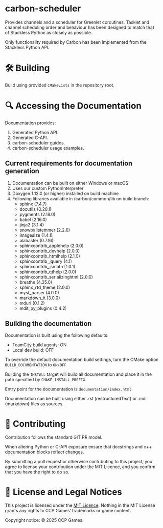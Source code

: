 # carbon-scheduler

Provides channels and a scheduler for Greenlet coroutines.
Tasklet and channel scheduling order and behaviour has been designed to match that of Stackless Python as closely as possible.

Only functionality required by Carbon has been implemented from the Stackless Python API.

# 🛠️ Building

Build using provided `CMakeLists` in the repository root.

# 🔍 Accessing the Documentation

Documentation provides:
1. Generated Python API.
2. Generated C-API.
3. carbon-scheduler guides.
4. carbon-scheduler usage examples.

## Current requirements for documentation generation

1. Documentation can be built on either Windows or macOS
2. Uses our custom PythonInterpreter
3. Doxygen 1.12.0 (or higher) installed on build machine
4. Following libraries available in /carbon/common/lib on build branch:
   - sphinx (7.4.7)
   - docutils (0.20.1)
   - pygments (2.18.0)
   - babel (2.16.0)
   - jinja2 (3.1.4)
   - snowballstemmer (2.2.0)
   - imagesize (1.4.1)
   - alabaster (0.7.16)
   - sphinxcontrib_applehelp (2.0.0)
   - sphinxcontrib_devhelp (2.0.0)
   - sphinxcontrib_htmlhelp (2.1.0)
   - sphinxcontrib_jquery (4.1)
   - sphinxcontrib_jsmath (1.0.1)
   - sphinxcontrib_qthelp (2.0.0)
   - sphinxcontrib_serializinghtml (2.0.0)
   - breathe (4.35.0)
   - sphinx_rtd_theme (2.0.0)
   - myst_parser (4.0.0)
   - markdown_it (3.0.0)
   - mdurl (0.1.2)
   - mdit_py_plugins (0.4.2)

## Building the documentation

Documentation is built using the following defaults:
- TeamCity build agents: ON
- Local dev build: OFF

To override the default documentation build settings, turn the CMake option `BUILD_DOCUMENTATION` to `ON/OFF`.

Building the `INSTALL` target will build all documentation and place it in the path specified by `CMAKE_INSTALL_PREFIX`.

Entry point for the documentation is `documentation/index.html`.

Documentation can be built using either .rst (restructuredText) or .md (markdown) files as sources.

# 🤝 Contributing

Contribution follows the standard GIT PR model.

When altering Python or C-API exposure ensure that docstrings and c++ documentation blocks reflect changes.

By submitting a pull request or otherwise contributing to this project, you agree to license your contribution under the MIT Licence, and you confirm that you have the right to do so.

# 📄 License and Legal Notices 

This project is licensed under the [MIT Licence](LICENSE.txt). Nothing in the MIT License grants any rights to CCP Games' trademarks or game content.

Copyright notice: © 2025 CCP Games.
